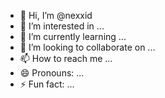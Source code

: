 - 👋 Hi, I’m @nexxid
- 👀 I’m interested in ...
- 🌱 I’m currently learning ...
- 💞️ I’m looking to collaborate on ...
- 📫 How to reach me ...
- 😄 Pronouns: ...
- ⚡ Fun fact: ...

<!---
nexxid/nexxid is a ✨ special ✨ repository because its `README.md` (this file) appears on your GitHub profile.
You can click the Preview link to take a look at your changes.
--->
